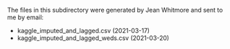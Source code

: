 The files in this subdirectory were generated by Jean Whitmore and sent to me
by email:

- kaggle_imputed_and_lagged.csv (2021-03-17)
- kaggle_imputed_and_lagged_weds.csv (2021-03-20)
